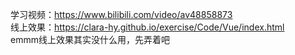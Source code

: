 学习视频：https://www.bilibili.com/video/av48858873  
线上效果：https://clara-hy.github.io/exercise/Code/Vue/index.html  
emmm线上效果其实没什么用，先弄着吧

